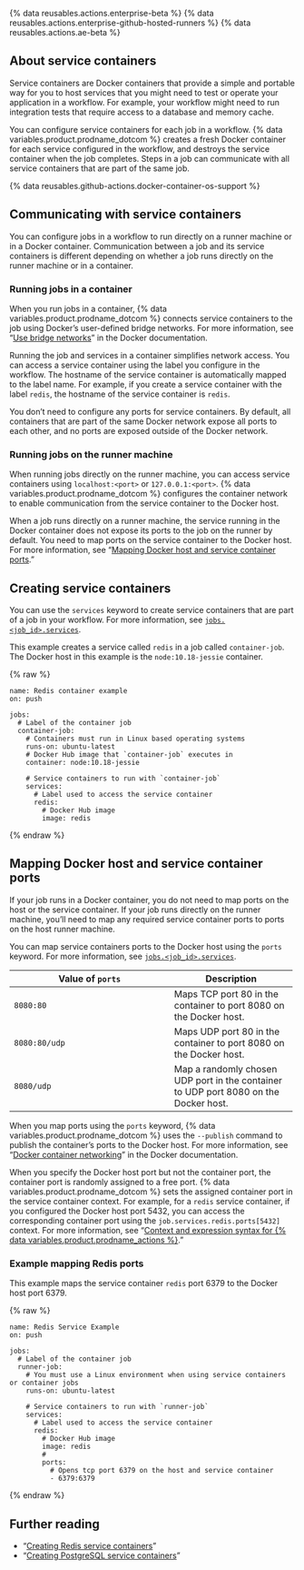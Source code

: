 {% data reusables.actions.enterprise-beta %} {% data reusables.actions.enterprise-github-hosted-runners %} {% data reusables.actions.ae-beta %}

## About service containers

Service containers are Docker containers that provide a simple and portable way for you to host services that you might need to test or operate your application in a workflow. For example, your workflow might need to run integration tests that require access to a database and memory cache.

You can configure service containers for each job in a workflow. {% data variables.product.prodname\_dotcom %} creates a fresh Docker container for each service configured in the workflow, and destroys the service container when the job completes. Steps in a job can communicate with all service containers that are part of the same job.

{% data reusables.github-actions.docker-container-os-support %}

## Communicating with service containers

You can configure jobs in a workflow to run directly on a runner machine or in a Docker container. Communication between a job and its service containers is different depending on whether a job runs directly on the runner machine or in a container.

### Running jobs in a container

When you run jobs in a container, {% data variables.product.prodname\_dotcom %} connects service containers to the job using Docker’s user-defined bridge networks. For more information, see “[Use bridge networks](https://docs.docker.com/network/bridge/)” in the Docker documentation.

Running the job and services in a container simplifies network access. You can access a service container using the label you configure in the workflow. The hostname of the service container is automatically mapped to the label name. For example, if you create a service container with the label `redis`, the hostname of the service container is `redis`.

You don’t need to configure any ports for service containers. By default, all containers that are part of the same Docker network expose all ports to each other, and no ports are exposed outside of the Docker network.

### Running jobs on the runner machine

When running jobs directly on the runner machine, you can access service containers using `localhost:<port>` or `127.0.0.1:<port>`. {% data variables.product.prodname\_dotcom %} configures the container network to enable communication from the service container to the Docker host.

When a job runs directly on a runner machine, the service running in the Docker container does not expose its ports to the job on the runner by default. You need to map ports on the service container to the Docker host. For more information, see “[Mapping Docker host and service container ports](/actions/automating-your-workflow-with-github-actions/about-service-containers#mapping-docker-host-and-service-container-ports).”

## Creating service containers

You can use the `services` keyword to create service containers that are part of a job in your workflow. For more information, see [`jobs.<job_id>.services`](/actions/automating-your-workflow-with-github-actions/workflow-syntax-for-github-actions#jobsjob_idservices).

This example creates a service called `redis` in a job called `container-job`. The Docker host in this example is the `node:10.18-jessie` container.

{% raw %}

    name: Redis container example
    on: push

    jobs:
      # Label of the container job
      container-job:
        # Containers must run in Linux based operating systems
        runs-on: ubuntu-latest
        # Docker Hub image that `container-job` executes in
        container: node:10.18-jessie

        # Service containers to run with `container-job`
        services:
          # Label used to access the service container
          redis:
            # Docker Hub image
            image: redis

{% endraw %}

## Mapping Docker host and service container ports

If your job runs in a Docker container, you do not need to map ports on the host or the service container. If your job runs directly on the runner machine, you’ll need to map any required service container ports to ports on the host runner machine.

You can map service containers ports to the Docker host using the `ports` keyword. For more information, see [`jobs.<job_id>.services`](/actions/automating-your-workflow-with-github-actions/workflow-syntax-for-github-actions#jobsjob_idservices).

<table style="width:99%;"><colgroup><col style="width: 56%" /><col style="width: 43%" /></colgroup><thead><tr class="header"><th>Value of <code>ports</code></th><th>Description</th></tr></thead><tbody><tr class="odd"><td><code>8080:80</code></td><td>Maps TCP port 80 in the container to port 8080 on the Docker host.</td></tr><tr class="even"><td><code>8080:80/udp</code></td><td>Maps UDP port 80 in the container to port 8080 on the Docker host.</td></tr><tr class="odd"><td><code>8080/udp</code></td><td>Map a randomly chosen UDP port in the container to UDP port 8080 on the Docker host.</td></tr></tbody></table>

When you map ports using the `ports` keyword, {% data variables.product.prodname\_dotcom %} uses the `--publish` command to publish the container’s ports to the Docker host. For more information, see “[Docker container networking](https://docs.docker.com/config/containers/container-networking/)” in the Docker documentation.

When you specify the Docker host port but not the container port, the container port is randomly assigned to a free port. {% data variables.product.prodname\_dotcom %} sets the assigned container port in the service container context. For example, for a `redis` service container, if you configured the Docker host port 5432, you can access the corresponding container port using the `job.services.redis.ports[5432]` context. For more information, see “[Context and expression syntax for {% data variables.product.prodname\_actions %}](/actions/reference/context-and-expression-syntax-for-github-actions#job-context).”

### Example mapping Redis ports

This example maps the service container `redis` port 6379 to the Docker host port 6379.

{% raw %}

    name: Redis Service Example
    on: push

    jobs:
      # Label of the container job
      runner-job:
        # You must use a Linux environment when using service containers or container jobs
        runs-on: ubuntu-latest

        # Service containers to run with `runner-job`
        services:
          # Label used to access the service container
          redis:
            # Docker Hub image
            image: redis
            #
            ports:
              # Opens tcp port 6379 on the host and service container
              - 6379:6379

{% endraw %}

## Further reading

- “[Creating Redis service containers](/actions/automating-your-workflow-with-github-actions/creating-redis-service-containers)”
- “[Creating PostgreSQL service containers](/actions/automating-your-workflow-with-github-actions/creating-postgresql-service-containers)”
